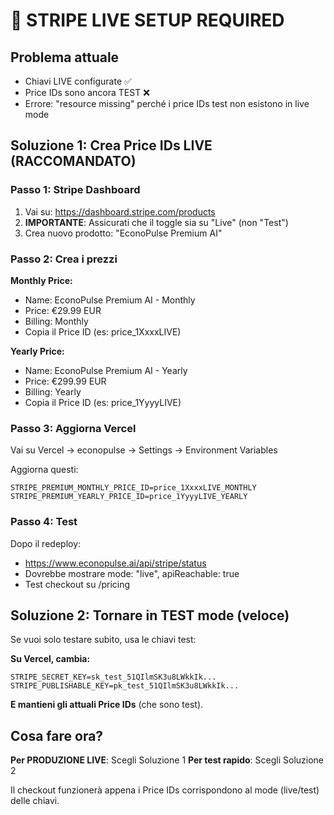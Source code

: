 # 🚨 STRIPE LIVE SETUP REQUIRED

## Problema attuale
- Chiavi LIVE configurate ✅ 
- Price IDs sono ancora TEST ❌
- Errore: "resource missing" perché i price IDs test non esistono in live mode

## Soluzione 1: Crea Price IDs LIVE (RACCOMANDATO)

### Passo 1: Stripe Dashboard
1. Vai su: https://dashboard.stripe.com/products
2. **IMPORTANTE**: Assicurati che il toggle sia su "Live" (non "Test")
3. Crea nuovo prodotto: "EconoPulse Premium AI"

### Passo 2: Crea i prezzi
**Monthly Price:**
- Name: EconoPulse Premium AI - Monthly
- Price: €29.99 EUR
- Billing: Monthly
- Copia il Price ID (es: price_1XxxxLIVE)

**Yearly Price:**
- Name: EconoPulse Premium AI - Yearly  
- Price: €299.99 EUR
- Billing: Yearly
- Copia il Price ID (es: price_1YyyyLIVE)

### Passo 3: Aggiorna Vercel
Vai su Vercel → econopulse → Settings → Environment Variables

Aggiorna questi:
```
STRIPE_PREMIUM_MONTHLY_PRICE_ID=price_1XxxxLIVE_MONTHLY
STRIPE_PREMIUM_YEARLY_PRICE_ID=price_1YyyyLIVE_YEARLY
```

### Passo 4: Test
Dopo il redeploy:
- https://www.econopulse.ai/api/stripe/status
- Dovrebbe mostrare mode: "live", apiReachable: true
- Test checkout su /pricing

## Soluzione 2: Tornare in TEST mode (veloce)

Se vuoi solo testare subito, usa le chiavi test:

**Su Vercel, cambia:**
```
STRIPE_SECRET_KEY=sk_test_51QIlmSK3u8LWkkIk...
STRIPE_PUBLISHABLE_KEY=pk_test_51QIlmSK3u8LWkkIk...
```

**E mantieni gli attuali Price IDs** (che sono test).

## Cosa fare ora?

**Per PRODUZIONE LIVE**: Scegli Soluzione 1
**Per test rapido**: Scegli Soluzione 2

Il checkout funzionerà appena i Price IDs corrispondono al mode (live/test) delle chiavi.